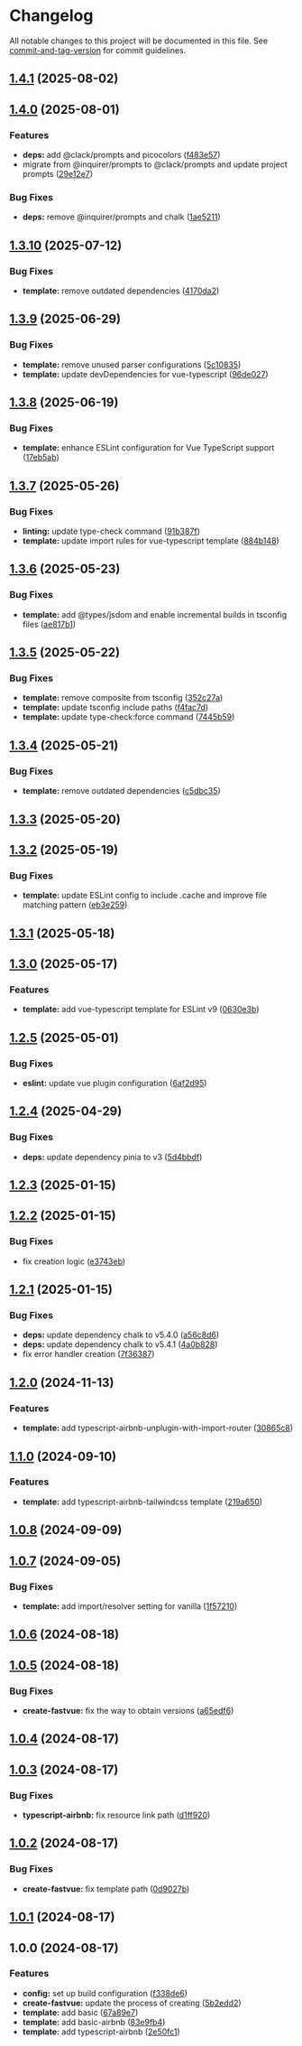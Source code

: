 # Changelog

All notable changes to this project will be documented in this file. See [commit-and-tag-version](https://github.com/absolute-version/commit-and-tag-version) for commit guidelines.

## [1.4.1](https://github.com/bobosun0713/create-fastvue/compare/v1.4.0...v1.4.1) (2025-08-02)

## [1.4.0](https://github.com/bobosun0713/create-fastvue/compare/v1.3.10...v1.4.0) (2025-08-01)


### Features

* **deps:** add @clack/prompts and picocolors ([f483e57](https://github.com/bobosun0713/create-fastvue/commit/f483e57981a14a66630623411c82999eb2aa8225))
* migrate from @inquirer/prompts to @clack/prompts and update project prompts ([29e12e7](https://github.com/bobosun0713/create-fastvue/commit/29e12e7ce25f80b2625cefb097843661645a3708))


### Bug Fixes

* **deps:** remove @inquirer/prompts and chalk ([1ae5211](https://github.com/bobosun0713/create-fastvue/commit/1ae52114e00d3793ef898e270e25faa87d4a79da))

## [1.3.10](https://github.com/bobosun0713/create-fastvue/compare/v1.3.9...v1.3.10) (2025-07-12)


### Bug Fixes

* **template:** remove outdated dependencies ([4170da2](https://github.com/bobosun0713/create-fastvue/commit/4170da27b16f8a637c38c7d90476589c6e6ad82d))

## [1.3.9](https://github.com/bobosun0713/create-fastvue/compare/v1.3.8...v1.3.9) (2025-06-29)


### Bug Fixes

* **template:** remove unused parser configurations ([5c10835](https://github.com/bobosun0713/create-fastvue/commit/5c1083552ec7129f3534cc4436f7efe608420b00))
* **template:** update devDependencies for vue-typescript ([96de027](https://github.com/bobosun0713/create-fastvue/commit/96de027316a6efc92c1144f1bff3e8b6f332c933))

## [1.3.8](https://github.com/bobosun0713/create-fastvue/compare/v1.3.7...v1.3.8) (2025-06-19)


### Bug Fixes

* **template:** enhance ESLint configuration for Vue TypeScript support ([17eb5ab](https://github.com/bobosun0713/create-fastvue/commit/17eb5aba25a644ef1c4ba0699355421ccb976433))

## [1.3.7](https://github.com/bobosun0713/create-fastvue/compare/v1.3.6...v1.3.7) (2025-05-26)


### Bug Fixes

* **linting:** update type-check command ([91b387f](https://github.com/bobosun0713/create-fastvue/commit/91b387f5e4c41a6a9aed5ca9babaff15261d9a59))
* **template:** update import rules for vue-typescript template ([884b148](https://github.com/bobosun0713/create-fastvue/commit/884b148ba267d5e7739e68be78314ca48412f6cb))

## [1.3.6](https://github.com/bobosun0713/create-fastvue/compare/v1.3.5...v1.3.6) (2025-05-23)


### Bug Fixes

* **template:** add @types/jsdom and enable incremental builds in tsconfig files ([ae817b1](https://github.com/bobosun0713/create-fastvue/commit/ae817b1e7fc977f62e50a523313a8fa7a93ce7f9))

## [1.3.5](https://github.com/bobosun0713/create-fastvue/compare/v1.3.4...v1.3.5) (2025-05-22)


### Bug Fixes

* **template:** remove composite from tsconfig ([352c27a](https://github.com/bobosun0713/create-fastvue/commit/352c27ab3706817dc1c098218bf4bd6e9505037e))
* **template:** update tsconfig include paths ([f4fac7d](https://github.com/bobosun0713/create-fastvue/commit/f4fac7d7f419add8499c0b31bef9cc5a42875e43))
* **template:** update type-check:force command ([7445b59](https://github.com/bobosun0713/create-fastvue/commit/7445b594c32dcdb29acc44e49f14a7bd11325f55))

## [1.3.4](https://github.com/bobosun0713/create-fastvue/compare/v1.3.3...v1.3.4) (2025-05-21)


### Bug Fixes

* **template:** remove outdated dependencies ([c5dbc35](https://github.com/bobosun0713/create-fastvue/commit/c5dbc35d02f0b31160b7548626a92b2156cfb917))

## [1.3.3](https://github.com/bobosun0713/create-fastvue/compare/v1.3.2...v1.3.3) (2025-05-20)

## [1.3.2](https://github.com/bobosun0713/create-fastvue/compare/v1.3.1...v1.3.2) (2025-05-19)


### Bug Fixes

* **template:** update ESLint config to include .cache and improve file matching pattern ([eb3e259](https://github.com/bobosun0713/create-fastvue/commit/eb3e259f66103e307956c1e33eb5f40b56b5fcd7))

## [1.3.1](https://github.com/bobosun0713/create-fastvue/compare/v1.3.0...v1.3.1) (2025-05-18)

## [1.3.0](https://github.com/bobosun0713/create-fastvue/compare/v1.2.5...v1.3.0) (2025-05-17)


### Features

* **template:** add vue-typescript template for ESLint v9 ([0630e3b](https://github.com/bobosun0713/create-fastvue/commit/0630e3be255046709a2fddae591a9b523205e0c4))

## [1.2.5](https://github.com/bobosun0713/create-fastvue/compare/v1.2.4...v1.2.5) (2025-05-01)


### Bug Fixes

* **eslint:** update vue plugin configuration ([6af2d95](https://github.com/bobosun0713/create-fastvue/commit/6af2d95f60dca647941e7e354a0162e9c13e4f62))

## [1.2.4](https://github.com/bobosun0713/create-fastvue/compare/v1.2.3...v1.2.4) (2025-04-29)


### Bug Fixes

* **deps:** update dependency pinia to v3 ([5d4bbdf](https://github.com/bobosun0713/create-fastvue/commit/5d4bbdfbdaa9530b137bea623b0d7877061aaeeb))

## [1.2.3](https://github.com/bobosun0713/create-fastvue/compare/v1.2.2...v1.2.3) (2025-01-15)

## [1.2.2](https://github.com/bobosun0713/create-fastvue/compare/v1.2.1...v1.2.2) (2025-01-15)


### Bug Fixes

* fix creation logic ([e3743eb](https://github.com/bobosun0713/create-fastvue/commit/e3743eb4e344f8aa91cea6eb1ee87121aa29b448))

## [1.2.1](https://github.com/bobosun0713/create-fastvue/compare/v1.2.0...v1.2.1) (2025-01-15)


### Bug Fixes

* **deps:** update dependency chalk to v5.4.0 ([a56c8d6](https://github.com/bobosun0713/create-fastvue/commit/a56c8d6eaf143443c28169177e9aa7f353ddee37))
* **deps:** update dependency chalk to v5.4.1 ([4a0b828](https://github.com/bobosun0713/create-fastvue/commit/4a0b8284e0dfd4ee95558f964c51a89cdfb7a586))
* fix error handler creation ([7f36387](https://github.com/bobosun0713/create-fastvue/commit/7f363871b58c87c93e75fbe1a22ff0407b7d6bb0))

## [1.2.0](https://github.com/bobosun0713/create-fastvue/compare/v1.1.0...v1.2.0) (2024-11-13)


### Features

* **template:** add typescript-airbnb-unplugin-with-import-router ([30865c8](https://github.com/bobosun0713/create-fastvue/commit/30865c8cbb6f1d5d0de3e9611f61dcad7fc068fa))

## [1.1.0](https://github.com/bobosun0713/create-fastvue/compare/v1.0.8...v1.1.0) (2024-09-10)


### Features

* **template:** add typescript-airbnb-tailwindcss template ([219a650](https://github.com/bobosun0713/create-fastvue/commit/219a650bd7584f441d6164426e60da5ebbc379ad))

## [1.0.8](https://github.com/bobosun0713/create-fastvue/compare/v1.0.7...v1.0.8) (2024-09-09)

## [1.0.7](https://github.com/bobosun0713/create-fastvue/compare/v1.0.6...v1.0.7) (2024-09-05)


### Bug Fixes

* **template:** add import/resolver setting for vanilla ([1f57210](https://github.com/bobosun0713/create-fastvue/commit/1f572107e461cd407494086162462525a95807e6))

## [1.0.6](https://github.com/bobosun0713/create-fastvue/compare/v1.0.5...v1.0.6) (2024-08-18)

## [1.0.5](https://github.com/bobosun0713/create-fastvue/compare/v1.0.4...v1.0.5) (2024-08-18)


### Bug Fixes

* **create-fastvue:** fix the way to obtain versions ([a65edf6](https://github.com/bobosun0713/create-fastvue/commit/a65edf69950438a56a1ca02be534dbf963c923bc))

## [1.0.4](https://github.com/bobosun0713/create-fastvue/compare/v1.0.3...v1.0.4) (2024-08-17)

## [1.0.3](https://github.com/bobosun0713/create-fastvue/compare/v1.0.2...v1.0.3) (2024-08-17)


### Bug Fixes

* **typescript-airbnb:** fix resource link path ([d1ff920](https://github.com/bobosun0713/create-fastvue/commit/d1ff920754d6200b6f22b446954a42caced0603c))

## [1.0.2](https://github.com/bobosun0713/create-fastvue/compare/v1.0.1...v1.0.2) (2024-08-17)


### Bug Fixes

* **create-fastvue:** fix template path ([0d9027b](https://github.com/bobosun0713/create-fastvue/commit/0d9027b9a904edb4ee4056c40c67dcd668419822))

## [1.0.1](https://github.com/bobosun0713/create-fastvue/compare/v1.0.0...v1.0.1) (2024-08-17)

## 1.0.0 (2024-08-17)

### Features

- **config:** set up build configuration ([f338de6](https://github.com/bobosun0713/create-fastvue/commit/f338de607d7a7111a3eeab25a24ce9b62f0b1600))
- **create-fastvue:** update the process of creating ([5b2edd2](https://github.com/bobosun0713/create-fastvue/commit/5b2edd23f2dc35664d3bc164392df4d0b230081d))
- **template:** add basic ([67a89e7](https://github.com/bobosun0713/create-fastvue/commit/67a89e79fba1cd078de81e15bc7ce76c1698dfdc))
- **template:** add basic-airbnb ([83e9fb4](https://github.com/bobosun0713/create-fastvue/commit/83e9fb44a5cdffb944f6f7e98c339bb50d5f6813))
- **template:** add typescript-airbnb ([2e50fc1](https://github.com/bobosun0713/create-fastvue/commit/2e50fc11bc87a2d30f08bc2e218e6d527be06753))
